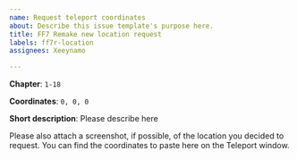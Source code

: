 ```yaml
---
name: Request teleport coordinates
about: Describe this issue template's purpose here.
title: FF7 Remake new location request
labels: ff7r-location
assignees: Xeeynamo

---
```


**Chapter**: `1-18`

**Coordinates**: `0, 0, 0`

**Short description**: Please describe here

Please also attach a screenshot, if possible, of the location you decided to request. You can find the coordinates to paste here on the Teleport window.
